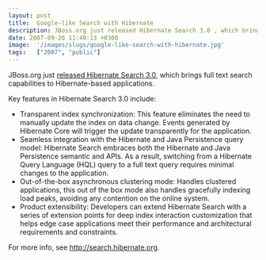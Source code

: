```yaml
---
layout: post
title:  Google-like Search with Hibernate
description: JBoss.org just released Hibernate Search 3.0 , which brings full text search capabilities to Hibernate-based applications. Key features in Hibernate Search 3.0 include- * Transparent index synchronization- This feature eliminates the need to  manually update the index on data change. Events generated by Hibernate Core  will trigger the update transparently for the application. * Seamless integration with the Hibernate and Java Persistence query model-  Hibernate Search embraces both the Hibernat
date: 2007-09-26 11:49:13 +0300
image:  '/images/slugs/google-like-search-with-hibernate.jpg'
tags:   ["2007", "public"]
---
```

<p>JBoss.org just <a href="http://labs.jboss.com/announcement/" target="_blank">released Hibernate Search 3.0</a>, which brings full text search capabilities to Hibernate-based applications.</p>
<p>Key features in Hibernate Search 3.0 include:</p>
<ul>
	<li>Transparent index synchronization: This feature eliminates the need to manually update the index on data change. Events generated by Hibernate Core will trigger the update transparently for the application.</li>
	<li>Seamless integration with the Hibernate and Java Persistence query model: Hibernate Search embraces both the Hibernate and Java Persistence semantic and APIs. As a result, switching from a Hibernate Query Language (HQL) query to a full text query requires minimal changes to the application.</li>
	<li>Out-of-the-box asynchronous clustering mode: Handles clustered applications, this out of the box mode also handles gracefully indexing load peaks, avoiding any contention on the online system.</li>
	<li>Product extensibility: Developers can extend Hibernate Search with a series of extension points for deep index interaction customization that helps edge case applications meet their performance and architectural requirements and constraints.</li>
</ul>
For more info, see <a href="http://search.hibernate.org/." target="_blank">http://search.hibernate.org</a>.

